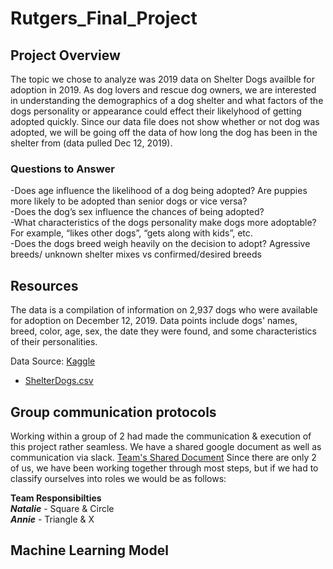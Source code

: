 # Rutgers_Final_Project
## Project Overview
The topic we chose to analyze was 2019 data on Shelter Dogs availble for adoption in 2019. As dog lovers and rescue dog owners, we are interested in understanding the demographics of a dog shelter and what factors of the dogs personality or appearance could effect their likelyhood of getting adopted quickly. Since our data file does not show whether or not dog was adopted, we will be going off the data of how long the dog has been in the shelter from (data pulled Dec 12, 2019).

### Questions to Answer
-Does age influence the likelihood of a dog being adopted? Are puppies more likely to be adopted than senior dogs or vice versa?\
-Does the dog’s sex influence the chances of being adopted?\
-What characteristics of the dogs personality make dogs more adoptable? For example, “likes other dogs”, “gets along with kids”, etc.\
-Does the dogs breed weigh heavily on the decision to adopt? Agressive breeds/ unknown shelter mixes vs confirmed/desired breeds

## Resources
The data is a compilation of information on 2,937 dogs who were available for adoption on December 12, 2019. Data points include dogs' names, breed, color, age, sex, the date they were found, and some characteristics of their personalities.

Data Source: [Kaggle](https://www.kaggle.com/datasets/jmolitoris/adoptable-dogs)

- [ShelterDogs.csv](https://www.kaggle.com/datasets/jmolitoris/adoptable-dogs?select=ShelterDogs.csv)

## Group communication protocols
Working within a group of 2 had made the communication & execution of this project rather seamless. We have a shared google document as well as communication via slack.
[Team's Shared Document](https://docs.google.com/document/d/1KF-XNCNdnlLSpv6ixOsE8ZxQ-XxDwV9jrcZoqkKc6S8/edit) 
Since there are only 2 of us, we have been working together through most steps, but if we had to classify ourselves into roles we would be as follows:

**Team Responsibilties**\
***Natalie*** - Square & Circle\
***Annie*** - Triangle & X

## Machine Learning Model

